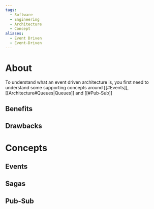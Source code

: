 ```yaml
---
tags:
  - Software
  - Engineering
  - Architecture
  - Concept
aliases:
  - Event Driven
  - Event-Driven
---
```

# About
To understand what an event driven architecture is, you first need to understand some supporting concepts around [[#Events]], [[Architecture#Queues|Queues]] and [[#Pub-Sub]]
## Benefits
## Drawbacks
# Concepts
## Events
## Sagas
## Pub-Sub

